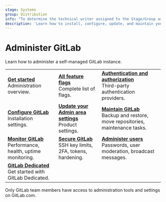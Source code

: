 ```yaml
---
stage: Systems
group: Distribution
info: "To determine the technical writer assigned to the Stage/Group associated with this page, see https://handbook.gitlab.com/handbook/product/ux/technical-writing/#assignments"
description: 'Learn how to install, configure, update, and maintain your GitLab instance.'
---
```


# Administer GitLab

Learn how to administer a self-managed GitLab instance.

| | | |
|--|--|--|
| [**Get started**](../administration/get_started.md)<br>Administration overview. | [**All feature flags**](../user/feature_flags.md)<br>Complete list of flags. | [**Authentication and authorization**](../administration/auth/index.md)<br>Third-party authentication providers. |
| [**Configure GitLab**](../administration/configure.md)<br>Installation settings. | [**Update your Admin area settings**](../administration/settings/index.md)<br>Product settings. | [**Maintain GitLab**](../administration/operations/index.md)<br>Backup and restore, move repositories, maintenance tasks. |
| [**Monitor GitLab**](../administration/monitoring/index.md)<br>Performance, health, uptime monitoring. | [**Secure GitLab**](../security/index.md)<br>SSH key limits, 2FA, tokens, hardening. | [**Administer users**](../user/profile/account/create_accounts.md)<br>Passwords, user moderation, broadcast messages. |
| [**GitLab Dedicated**](../administration/dedicated/index.md)<br>Get started with GitLab Dedicated. | | |

Only GitLab team members have access to administration tools and settings on GitLab.com.

